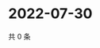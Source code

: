 # 2022-07-30

共 0 条

<!-- BEGIN WEIBO -->
<!-- 最后更新时间 Sat Jul 30 2022 00:24:18 GMT+0800 (China Standard Time) -->

<!-- END WEIBO -->
